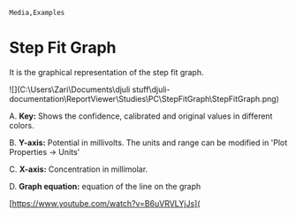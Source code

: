 `Media,Examples`

# Step Fit Graph

It is the graphical representation of the step fit graph.

![](C:\Users\Zari\Documents\djuli stuff\djuli-documentation\ReportViewer\Studies\PC\StepFitGraph\StepFitGraph.png)

A. **Key:** Shows the confidence, calibrated and original values in different colors.

B. **Y-axis:** Potential in millivolts. The units and range can be modified in 'Plot Properties -> Units'

C. **X-axis:** Concentration in millimolar.

D. **Graph equation:** equation of the line on the graph

[https://www.youtube.com/watch?v=B6uVRVLYjJs](